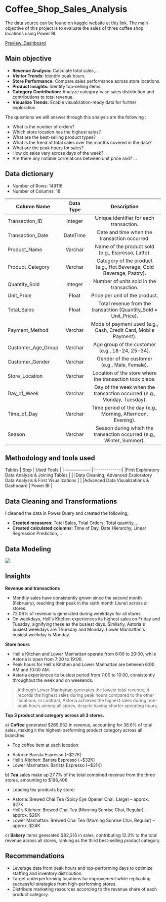 # Coffee_Shop_Sales_Analysis
The data source can be found on kaggle website at [this link](https://www.kaggle.com/datasets/divu2001/coffee-shop-sales-analysis/data/). The main objective of this project is to evaluate the sales of three coffee shop locations using Power BI.

[Preview_Dashboard](https://github.com/David-Tu-Nguyen/Power-BI-Projects/blob/main/Coffee-Shop-Sales-Analysis/Coffee%20Sales%20Dashboard%20DB.pdf)

## Main objective

- **Revenue Analysis:** Calculate total sales,...
- **Visitor Trends:** Identify peak hours.
- **Store Performance:** Compare sales performance across store locations.
- **Product Insights:** Identify top-selling items.
- **Category Contribution:** Analyze category-wise sales distribution and contributions to total revenue.
- **Visualize Trends:** Enable visualization-ready data for further exploration.

The questions we will answer through this analysis are the following :
- What is the number of orders?
- Which store location has the highest sales?
- What are the best-selling product types?
- What is the trend of total sales over the months covered in the data?
- What are the peak hours for sales?
- How do sales vary across days of the week?
- Are there any notable correlations between unit price and?
...

## Data dictionary
- Number of Rows: 149116
- Number of Columns: 18
  
Column Name | Data Type | Description
| ------------- |:-------------:| :-------------:|
Transaction_ID | Integer | Unique identifier for each transaction.
Transaction_Date | DateTime | Date and time when the transaction occurred.
Product_Name | Varchar | Name of the product sold (e.g., Espresso, Latte).
Product_Category | Varchar | Category of the product (e.g., Hot Beverage, Cold Beverage, Pastry).
Quantity_Sold | Integer | Number of units sold in the transaction.
Unit_Price | Float | Price per unit of the product.
Total_Sales | Float | Total revenue from the transaction (Quantity_Sold × Unit_Price).
Payment_Method | Varchar | Mode of payment used (e.g., Cash, Credit Card, Mobile Payment).
Customer_Age_Group | Varchar | Age group of the customer (e.g., 18-24, 25-34).
Customer_Gender | Varchar | Gender of the customer (e.g., Male, Female).
Store_Location | Varchar | Location of the store where the transaction took place.
Day_of_Week | Varchar | Day of the week when the transaction occurred (e.g., Monday, Tuesday).
Time_of_Day | Varchar | Time period of the day (e.g., Morning, Afternoon, Evening).
Season | Varchar | Season during which the transaction occurred (e.g., Winter, Summer).

## Methodology and tools used
Tables
| Step  | Used Tools |
| ------------- |:-------------:|
|First Exploratory Data Analysis & Joining Tables     |     |
|Data Cleaning, Advanced Exploratory Data Analysis & First Visualizations  |  |
|Advanced Data Visualizations & Dashboard    |  Power BI     |

## Data Cleaning and Transformations
I cleaned the data in Power Query and created the following;
- **Created measures**: Total Sales, Total Orders, Total quantity,...
- **Created calculated columns**: Time of Day, Date Hierarchy, Linear Regression Prediction,...

## Data Modeling 
![](https://i.imgur.com/nUwtDkW.png)

## Insights
**Revenue and transactions**
- Monthly sales have consistently grown since the second month (February), reaching their peak in the sixth month (June) across all stores.
- 72.06% of revenue is generated during weekdays for all stores
- On weekdays, Hell's Kitchen experiences its highest sales on Friday and Tuesday, signifying these as the busiest days. Similarly, Astoria's busiest weekdays are Thursday and Monday. Lower Manhattan's busiest weekday is Monday.

**Store hours**
- Hell's Kitchen and Lower Manhattan operate from 6:00 to 20:00, while Astoria is open from 7:00 to 19:00.
- Peak hours for Hell's Kitchen and Lower Manhattan are between 6:00 AM and 10:00 AM.
- Astoria experiences its busiest period from 7:00 to 10:00, consistently throughout the week and on weekends.
  
> Although Lower Manhattan generates the lowest total revenue, it records the highest sales during peak hours compared to the other locations. In contrast, Astoria achieves the highest sales during non-peak hours among all stores, despite having shorter operating hours.

**Top 3 product and category across all 3 stores.**

a) **Coffee** generated $269,952 in revenue, accounting for 38.6% of total sales, making it the highest-performing product category across all branches.
- Top coffee item at each location:
* Astoria: Barista Espresso (~$27K)
* Hell’s Kitchen: Barista Espresso (~$32K)
* Lower Manhattan: Barista Espresso (~$31K)

b) **Tea** sales make up 27.7% of the total combined revenue from the three stores, amounting to $196,406.
- Leading tea products by store:
* Astoria: Brewed Chai Tea (Spicy Eye Opener Chai, Large) – approx. $27K
* Hell’s Kitchen: Brewed Chai Tea (Morning Sunrise Chai, Regular) – approx. $26K
* Lower Manhattan: Brewed Chai Tea (Morning Sunrise Chai, Regular) – approx. $24K

c) **Bakery** items generated $82,316 in sales, contributing 12.3% to the total revenue across all stores, ranking as the third best-selling product category.

## Recommendations
- Leverage data from peak hours and top-performing days to optimize staffing and inventory distribution.
- Target underperforming locations for improvement while replicating successful strategies from high-performing stores.
- Distribute marketing resources according to the revenue share of each product category.
